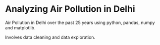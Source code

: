 # Analyzing Air Pollution in Delhi
Air Pollution in Delhi over the past 25 years using python, pandas, numpy and matplotlib.


Involves data cleaning and data exploration.
